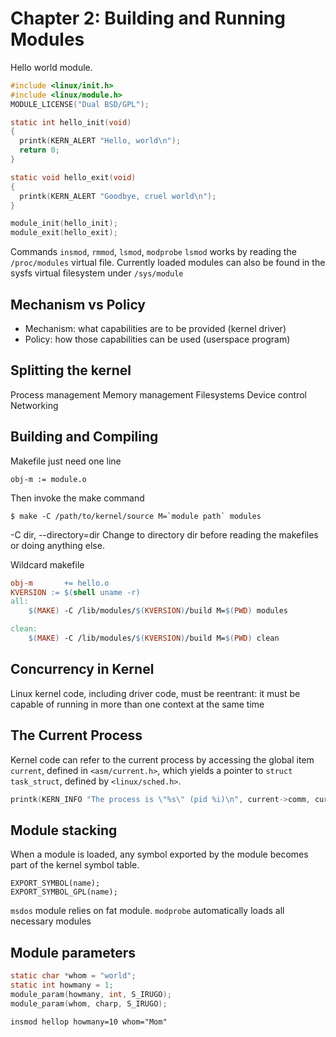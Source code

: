 # Chapter 2: Building and Running Modules

Hello world module.
```c
#include <linux/init.h>
#include <linux/module.h>
MODULE_LICENSE("Dual BSD/GPL");

static int hello_init(void)
{
  printk(KERN_ALERT "Hello, world\n");
  return 0;
}

static void hello_exit(void)
{
  printk(KERN_ALERT "Goodbye, cruel world\n");
}

module_init(hello_init);
module_exit(hello_exit);
```

Commands
`insmod`, `rmmod`, `lsmod`, `modprobe`
`lsmod` works by reading the `/proc/modules` virtual file. Currently loaded modules can also be found in the sysfs virtual filesystem under `/sys/module`

## Mechanism vs Policy
* Mechanism: what capabilities are to be provided (kernel driver)
* Policy: how those capabilities can be used (userspace program)

## Splitting the kernel
Process management
Memory management
Filesystems
Device control
Networking

## Building and Compiling
Makefile just need one line
```
obj-m := module.o
```
Then invoke the make command
```
$ make -C /path/to/kernel/source M=`module path` modules
```
-C dir, --directory=dir
Change to directory dir before reading the makefiles or doing anything else.

Wildcard makefile
```makefile
obj-m       += hello.o
KVERSION := $(shell uname -r)
all:
    $(MAKE) -C /lib/modules/$(KVERSION)/build M=$(PWD) modules

clean:
    $(MAKE) -C /lib/modules/$(KVERSION)/build M=$(PWD) clean
```

## Concurrency in Kernel
Linux kernel code, including driver code, must be reentrant: it must be capable of running in more than one context at the same time

## The Current Process
Kernel code can refer to the current process by accessing the global item `current`, defined in `<asm/current.h>`, which yields a pointer to `struct task_struct`, defined by `<linux/sched.h>`.
```c
printk(KERN_INFO "The process is \"%s\" (pid %i)\n", current->comm, current->pid);
```

## Module stacking
When a module is loaded, any symbol exported by the module becomes part of the kernel symbol table.
```
EXPORT_SYMBOL(name);
EXPORT_SYMBOL_GPL(name);
```

`msdos` module relies on fat module.
`modprobe` automatically loads all necessary modules

## Module parameters

```c
static char *whom = "world";
static int howmany = 1;
module_param(howmany, int, S_IRUGO);
module_param(whom, charp, S_IRUGO);
```
```shell
insmod hellop howmany=10 whom="Mom"
```
